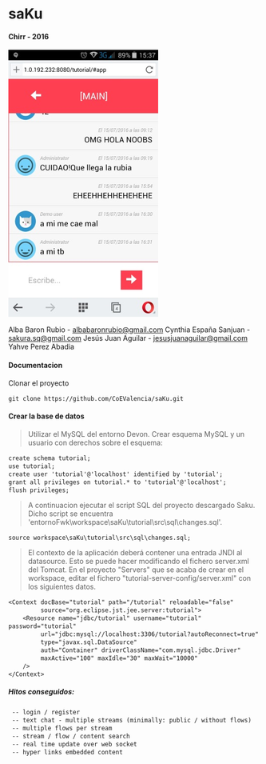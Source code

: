 # saKu

#### Chirr - 2016

![alt tag](https://github.com/CoEValencia/saKu/blob/master/tutorial/src/main/webapp/img/muestra.jpg)

Alba Baron Rubio - albabaronrubio@gmail.com
Cynthia España Sanjuan - sakura.sq@gmail.com
Jesús Juan Aguilar - jesusjuanaguilar@gmail.com
Yahve Perez Abadia

#### Documentacion

Clonar el proyecto 
```
git clone https://github.com/CoEValencia/saKu.git
```

#### Crear la base de datos
> Utilizar el MySQL del entorno Devon. Crear esquema MySQL y un usuario con derechos sobre el esquema:

```
create schema tutorial;
use tutorial;
create user 'tutorial'@'localhost' identified by 'tutorial';
grant all privileges on tutorial.* to 'tutorial'@'localhost';
flush privileges;

```

> A continuacion ejecutar el script SQL del proyecto descargado Saku. Dicho script se encuentra 'entornoFwk\workspace\saKu\tutorial\src\sql\changes.sql'.

```
source workspace\saKu\tutorial\src\sql\changes.sql;
``` 

> El contexto de la aplicación deberá contener una entrada JNDI al datasource. Esto se puede hacer modificando el fichero server.xml del Tomcat. En el proyecto "Servers" que se acaba de crear en el workspace, editar el fichero "tutorial-server-config/server.xml" con los siguientes datos.

```
<Context docBase="tutorial" path="/tutorial" reloadable="false" 
         source="org.eclipse.jst.jee.server:tutorial">
    <Resource name="jdbc/tutorial" username="tutorial" password="tutorial"
         url="jdbc:mysql://localhost:3306/tutorial?autoReconnect=true"
         type="javax.sql.DataSource"
         auth="Container" driverClassName="com.mysql.jdbc.Driver"
         maxActive="100" maxIdle="30" maxWait="10000" 
    />
</Context>
```


##### Hitos conseguidos:
```
 -- login / register
 -- text chat - multiple streams (minimally: public / without flows)
 -- multiple flows per stream
 -- stream / flow / content search
 -- real time update over web socket
 -- hyper links embedded content
 ```

